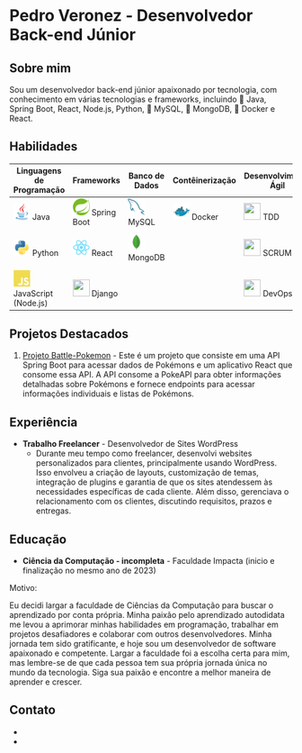 # Pedro Veronez - Desenvolvedor Back-end Júnior

## Sobre mim
Sou um desenvolvedor back-end júnior apaixonado por tecnologia, com conhecimento em várias tecnologias e frameworks, incluindo 🚀 Java, Spring Boot, React, Node.js, Python, 🐬 MySQL, 🍃 MongoDB, 🐳 Docker e React.


## Habilidades

| **Linguagens de Programação** | **Frameworks** | **Banco de Dados** | **Contêinerização** | **Desenvolvimento Ágil** | **Outras Habilidades** |
| --- | --- | --- | --- | --- | --- |
| <img src="https://raw.githubusercontent.com/devicons/devicon/master/icons/java/java-original.svg" width="30" height="30"> Java | <img src="https://raw.githubusercontent.com/devicons/devicon/master/icons/spring/spring-original.svg" width="30" height="30"> Spring Boot | <img src="https://raw.githubusercontent.com/devicons/devicon/master/icons/mysql/mysql-original.svg" width="30" height="30"> MySQL | <img src="https://raw.githubusercontent.com/devicons/devicon/master/icons/docker/docker-original.svg" width="30" height="30"> Docker | <img src="https://angularjsbeginnerguide.files.wordpress.com/2017/01/tdd.jpg" width="30" height="30"> TDD | <img src="https://raw.githubusercontent.com/devicons/devicon/master/icons/git/git-original.svg" width="30" height="30"> Git |
| <img src="https://raw.githubusercontent.com/devicons/devicon/master/icons/python/python-original.svg" width="30" height="30"> Python | <img src="https://raw.githubusercontent.com/devicons/devicon/master/icons/react/react-original.svg" width="30" height="30"> React | <img src="https://raw.githubusercontent.com/devicons/devicon/master/icons/mongodb/mongodb-original.svg" width="30" height="30"> MongoDB | | <img src="https://th.bing.com/th/id/OIP.pVs_lcMmZGFB20zEu88eaAHaHD?pid=ImgDet&w=559&h=532&rs=1" width="30" height="30"> SCRUM | <img src="https://th.bing.com/th/id/OIP.j0YXr3h-bqELV5F7pvZwZQAAAA?pid=ImgDet&rs=1" width="30" height="30"> RESTful API design |
| <img src="https://raw.githubusercontent.com/devicons/devicon/master/icons/javascript/javascript-plain.svg" width="30" height="30"> JavaScript (Node.js) | <img src="https://cdn.ourcodeworld.com/public-media/gallery/categorielogo-57b2ed423aaa1.png" width="30" height="30"> Django | | | <img src="https://www.cabotsolutions.com/public/DevOps-Cycle.png" width="30" height="30"> DevOps | 🤝 Trabalho em Equipe |


## Projetos Destacados

1. [Projeto Battle-Pokemon](https://github.com/pedroveronez2/Battle-Pokemon) - Este é um projeto que consiste em uma API Spring Boot para acessar dados de Pokémons e um aplicativo React que consome essa API. A API consome a PokeAPI para obter informações detalhadas sobre Pokémons e fornece endpoints para acessar informações individuais e listas de Pokémons.

## Experiência

- **Trabalho Freelancer** - Desenvolvedor de Sites WordPress
  - Durante meu tempo como freelancer, desenvolvi websites personalizados para clientes, principalmente usando WordPress. Isso envolveu a criação de layouts, customização de temas, integração de plugins e garantia de que os sites atendessem às necessidades específicas de cada cliente. Além disso, gerenciava o relacionamento com os clientes, discutindo requisitos, prazos e entregas.

## Educação

- **Ciência da Computação - incompleta** - Faculdade Impacta (inicio e finalização no mesmo ano de 2023)

Motivo:

Eu decidi largar a faculdade de Ciências da Computação para buscar o aprendizado por conta própria. Minha paixão pelo aprendizado autodidata me levou a aprimorar minhas habilidades em programação, trabalhar em projetos desafiadores e colaborar com outros desenvolvedores. Minha jornada tem sido gratificante, e hoje sou um desenvolvedor de software apaixonado e competente. Largar a faculdade foi a escolha certa para mim, mas lembre-se de que cada pessoa tem sua própria jornada única no mundo da tecnologia. Siga sua paixão e encontre a melhor maneira de aprender e crescer.

## Contato

- <a href="https://www.linkedin.com/in/pedro-augusto-10108b236/" rel="nofollow"><img src="" style="max-width: 100%;"></a>
- <a href="mailto:pedroveronez90@gmail.com"><img src="" style="max-width: 100%;"></a>


